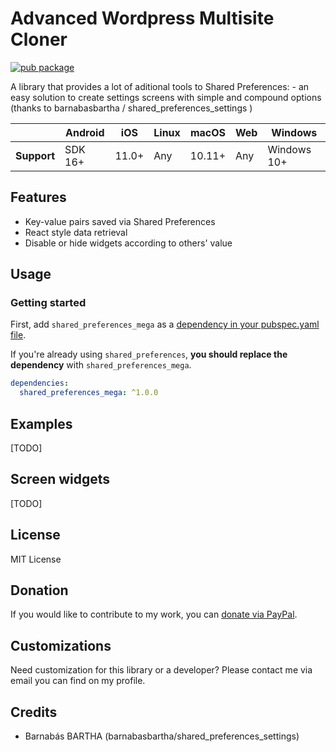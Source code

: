 # Advanced Wordpress Multisite Cloner

[![pub package](https://img.shields.io/badge/PUB-1.0.0-blue)](https://pub.dev/packages/shared_preferences_mega)

A library that provides a lot of aditional tools to Shared Preferences:
    - an easy solution to create settings screens with simple and compound options (thanks to barnabasbartha /
shared_preferences_settings )

|             | Android | iOS   | Linux | macOS  | Web | Windows     |
|-------------|---------|-------|-------|--------|-----|-------------|
| **Support** | SDK 16+ | 11.0+ | Any   | 10.11+ | Any | Windows 10+ |

## Features
  - Key-value pairs saved via Shared Preferences
  - React style data retrieval
  - Disable or hide widgets according to others' value

## Usage

### Getting started

First, add `shared_preferences_mega` as a [dependency in your pubspec.yaml file](https://flutter.dev/platform-plugins/).

If you're already using `shared_preferences`, **you should replace the dependency** with `shared_preferences_mega`.

```yaml
dependencies:
  shared_preferences_mega: ^1.0.0
```

## Examples

[TODO]

## Screen widgets

[TODO]


## License
MIT License

## Donation
If you would like to contribute to my work, you can [donate via PayPal](https://paypal.me/wikired ).

## Customizations
Need customization for this library or a developer? Please contact me via email you can find on my profile.

## Credits
- Barnabás BARTHA (barnabasbartha/shared_preferences_settings)  

